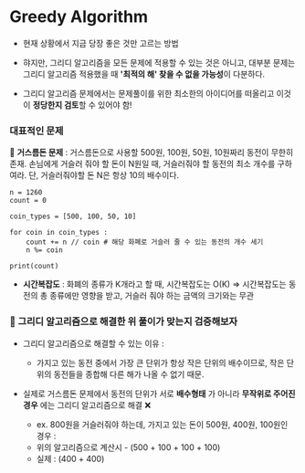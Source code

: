# Greedy Algorithm

- 현재 상황에서 지금 당장 좋은 것만 고르는 방법

- 햐지만, 그리디 알고리즘을 모든 문제에 적용할 수 있는 것은 아니고, 대부분 문제는 그리디 알고리즘 적용했을 때 **'최적의 해' 찾을 수 없을 가능성**이 다분하다.

- 그리디 알고리즘 문제에서는 문제풀이를 위한 최소한의 아이디어를 떠올리고 이것이 **정당한지 검토**할 수 있어야 함!

### 대표적인 문제

📍 **거스름돈 문제** : 거스름돈으로 사용할 500원, 100원, 50원, 10원짜리 동전이 무한히 존재. 손님에게 거슬러 줘야 할 돈이 N원일 때, 거슬러줘야 할 동전의 최소 개수를 구하여라. 단, 거슬러줘야할 돈 N은 항상 10의 배수이다.

```
n = 1260
count = 0

coin_types = [500, 100, 50, 10]

for coin in coin_types :
    count += n // coin # 해당 화폐로 거슬러 줄 수 있는 동전의 개수 세기
    n %= coin

print(count)
```

- **시간복잡도** : 화폐의 종류가 K개라고 할 때, 시간복잡도는 O(K) => 시간복잡도는 동전의 총 종류에만 영향을 받고, 거슬러 줘야 하는 금액의 크기와는 무관

### 📍 그리디 알고리즘으로 해결한 위 풀이가 맞는지 검증해보자

- 그리디 알고리즘으로 해결할 수 있는 이유 :

  - 가지고 있는 동전 중에서 가장 큰 단위가 항상 작은 단위의 배수이므로, 작은 단위의 동전들을 종합해 다른 해가 나올 수 없기 때문.

- 실제로 거스름돈 문제에서 동전의 단위가 서로 **배수형태** 가 아니라 **무작위로 주어진 경우** 에는 그리디 알고리즘으로 해결 ❌

  - ex. 800원을 거슬러줘야 하는데, 가지고 있는 돈이 500원, 400원, 100원인 경우 :
  - 위의 알고리즘으로 계산시 - (500 + 100 + 100 + 100)
  - 실제 : (400 + 400)
